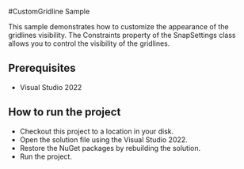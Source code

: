 #CustomGridline Sample

This sample demonstrates how to customize the appearance of the gridlines visibility. The Constraints property of the SnapSettings class allows you to control the visibility of the gridlines.


## Prerequisites

* Visual Studio 2022

## How to run the project

* Checkout this project to a location in your disk.
* Open the solution file using the Visual Studio 2022.
* Restore the NuGet packages by rebuilding the solution.
* Run the project.
